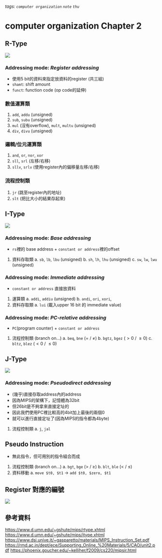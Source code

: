 ###### tags: `computer organization` `note` `thu`


# computer organization Chapter 2



## R-Type
![](https://i.imgur.com/XGbngkg.png)
### Addressing mode: ***Register addressing***
* 使用5 bit的資料來指定放資料的register (共三組)
* `shamt`: shift amount
* `funct`: function code (op code的延伸)
### 數值運算類
1. `add`, `addu` (unsigned) 
2. `sub`, `subu` (unsigned)
3. `mul` (沒有overflow), `mult`, `multu` (unsigned)
4. `div`, `divu` (unsigned)
### 邏輯/位元運算類
1. `and`, `or`, `nor`, `xor`
2. `sll`, `srl` (左移/右移)
3. `sllv`, `srlv` (使用register內的偏移量左移/右移)

### 流程控制類
1. `jr` (跳至register內的地址)
2. `slt` (把比大小的結果存起來) 

## I-Type
![](https://i.imgur.com/f0M5AgA.png)
### Addressing mode: ***Base addressing***
* `rs`裡的 base address + `constant or address`裡的offset
1. 資料存取類
    a. `sb`, `lb`, `lbu` (unsigned)
    b. `sh`, `lh`, `lhu` (unsigned)
    c. `sw`, `lw`, `lwu` (unsigned)

### Addressing mode: ***Immediate addressing***
* `constant or address` 直接放資料
1. 運算類
    a. `addi`, `addiu` (unsigned)
    b. `andi`, `ori`, `xori`,  
2. 資料存取類
    a. `lui` (載入upper 16 bit 的 immediate value) 

### Addressing mode: ***PC-relative addressing***
* `PC`(program counter) + `constant or address`
1. 流程控制類 (branch on...)
    a. `beq`, `bne` ($=$ / $\neq$)
    b. `bgtz`, `bgez` ($>0$ / $\geq 0$)
    c. `bltz`, `blez` ($<0$ / $\leq 0$)
    

## J-Type
![](https://i.imgur.com/c2xSoqS.png)
### Addressing mode: ***Pseudodirect addressing***
* (幾乎)直接存取address內的address
* 因為MIPS的架構下，記憶體為32bit
* 但26bit是不夠拿來直接定址的
* 因此我們使用PC裡比較高的4bit加上最後的兩個0
* 就可以進行直接定址了(因為MIPS的指令都為4byte)

1. 流程控制類
    a. `j`, `jal`


## Pseudo Instruction
* 無此指令，但可用別的指令組合而成
1. 流程控制類 (branch on...)
    a. `bgt`, `bge` ($>$ / $\geq$)
    b. `blt`, `ble` ($<$ / $\leq$)
2. 資料移動
    a. `move $t0, $t1` -> `add $t0, $zero, $t1`








## Register 對應的編號
![](https://i.imgur.com/IFuWfBA.png)

## 參考資料
https://www.d.umn.edu/~gshute/mips/rtype.xhtml
https://www.d.umn.edu/~gshute/mips/itype.xhtml
https://www.dsi.unive.it/~gasparetto/materials/MIPS_Instruction_Set.pdf
https://rmd.ac.in/dept/ece/Supporting_Online_%20Materials/5/CAO/unit2.pdf
https://phoenix.goucher.edu/~kelliher/f2009/cs220/mipsir.html
